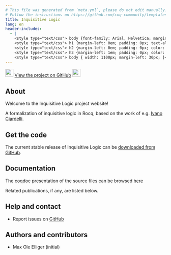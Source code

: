 ```yaml
---
# This file was generated from `meta.yml`, please do not edit manually.
# Follow the instructions on https://github.com/coq-community/templates to regenerate.
title: Inquisitive Logic
lang: en
header-includes:
  - |
    <style type="text/css"> body {font-family: Arial, Helvetica; margin-left: 5em; font-size: large;} </style>
    <style type="text/css"> h1 {margin-left: 0em; padding: 0px; text-align: center} </style>
    <style type="text/css"> h2 {margin-left: 0em; padding: 0px; color: #580909} </style>
    <style type="text/css"> h3 {margin-left: 1em; padding: 0px; color: #C05001;} </style>
    <style type="text/css"> body { width: 1100px; margin-left: 30px; }</style>
---
```


<div style="text-align:left"><img src="https://gist.github.com/johan/1007813/raw/a25829510f049194b6404a8f98d22978e8744a6f/octocat.svg" height="25" style="border:0px">
<a href="https://github.com/motrellin/inquisitive-logic">View the project on GitHub</a>
<img src="https://gist.github.com/johan/1007813/raw/a25829510f049194b6404a8f98d22978e8744a6f/octocat.svg" height="25" style="border:0px"></div>

## About

Welcome to the Inquisitive Logic project website!

A formalization of inquisitive logic in Rocq, based on the work of e.g. [Ivano Ciardelli](doi.org/10.1007/978-3-031-09706-5).

## Get the code

The current stable release of Inquisitive Logic can be [downloaded from GitHub](https://github.com/motrellin/inquisitive-logic/releases).

## Documentation

The coqdoc presentation of the source files can be browsed [here](./html/toc.html)

Related publications, if any, are listed below.

## Help and contact

- Report issues on [GitHub](https://github.com/motrellin/inquisitive-logic/issues)

## Authors and contributors

- Max Ole Elliger (initial)
